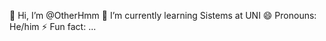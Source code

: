   👋 Hi, I’m @OtherHmm
  🌱 I’m currently learning Sistems at UNI 
  😄 Pronouns: He/him
  ⚡ Fun fact: ...

<!---
OtherHmm/OtherHmm is a ✨ special ✨ repository because its `README.md` (this file) appears on your GitHub profile.
You can click the Preview link to take a look at your changes.
--->
